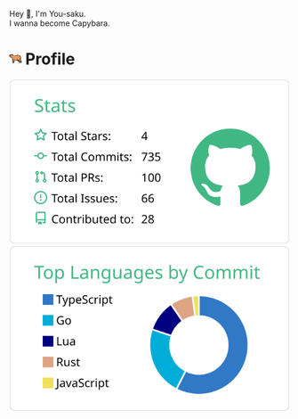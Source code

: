 Hey 👋, I'm You-saku.<br>
I wanna become Capybara.

# <img src="images/capybara.png" width=22/> Profile
![](https://raw.githubusercontent.com/You-saku/You-saku/main/profile-summary-card-output/vue/3-stats.svg)
![](https://raw.githubusercontent.com/You-saku/You-saku/main/profile-summary-card-output/vue/2-most-commit-language.svg)
